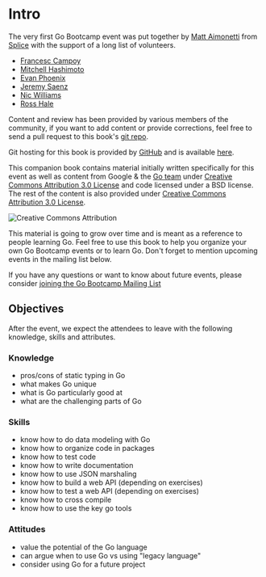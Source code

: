 # Intro

The very first Go Bootcamp event was put together by [Matt
Aimonetti](http://matt.aimonetti.net) from
[Splice](https://splice.com) with the support of a long list of volunteers.

* [Francesc Campoy](https://twitter.com/francesc)
* [Mitchell Hashimoto](https://twitter.com/mitchellh)
* [Evan Phoenix](https://twitter.com/evanphx)
* [Jeremy Saenz](https://twitter.com/codegangsta)
* [Nic Williams](https://twitter.com/drnic)
* [Ross Hale](https://twitter.com/rrrosss)


Content and review has been provided by various members of the
community, if you want to add content or provide corrections, feel free
to send a pull request to this book's [git repo](https://github.com/gobootcamp/book).

Git hosting for this book is provided by [GitHub](https://github.com)
and is available [here](https://github.com/gobootcamp/book).

This companion book contains material initially written specifically
for this event as well as content from Google & the [Go team](https://tour.golang.org/) under [Creative Commons Attribution
3.0 License](http://creativecommons.org/licenses/by/3.0/) and code licensed under a BSD license.
The rest of the content is also provided under [Creative Commons Attribution
3.0 License](http://creativecommons.org/licenses/by/3.0/).

![Creative Commons Attribution](images/cc-by.png)

This material is going to grow over time and is meant as a reference to
people learning Go.
Feel free to use this book to help you organize your own Go Bootcamp events or to learn
Go. Don't forget to mention upcoming events in the mailing list below.

If you have any questions or want to know about future events, please
consider [joining the Go Bootcamp Mailing List](http://groups.google.com/d/forum/golang-bootcamp)


## Objectives

After the event, we expect the attendees to leave with the
following knowledge, skills and attributes.

### Knowledge
* pros/cons of static typing in Go
* what makes Go unique
* what is Go particularly good at
* what are the challenging parts of Go

### Skills
* know how to do data modeling with Go
* know how to organize code in packages
* know how to test code
* know how to write documentation
* know how to use JSON marshaling
* know how to build a web API (depending on exercises)
* know how to test a web API (depending on exercises)
* know how to cross compile
* know how to use the key go tools

### Attitudes
* value the potential of the Go language
* can argue when to use Go vs using "legacy language"
* consider using Go for a future project

